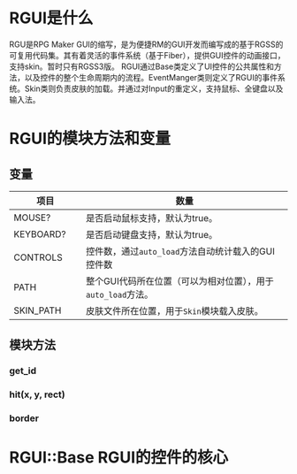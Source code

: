 # RGUI是什么
RGU是RPG Maker GUI的缩写，是为便捷RM的GUI开发而编写成的基于RGSS的可复用代码集。其有着灵活的事件系统（基于Fiber），提供GUI控件的动画接口，支持skin。暂时只有RGSS3版。
RGUI通过Base类定义了UI控件的公共属性和方法，以及控件的整个生命周期内的流程。EventManger类则定义了RGUI的事件系统。Skin类则负责皮肤的加载。并通过对Input的重定义，支持鼠标、全键盘以及输入法。

# RGUI的模块方法和变量
## 变量
| 项目       |  数量                     |
| --------  | -------------------------|
|MOUSE?　　　|是否启动鼠标支持，默认为true。|
|KEYBOARD?　|是否启动键盘支持，默认为true。|
|CONTROLS   |控件数，通过``auto_load``方法自动统计载入的GUI控件数 |
|PATH       |整个GUI代码所在位置（可以为相对位置），用于``auto_load``方法。|
|SKIN_PATH  |皮肤文件所在位置，用于``Skin``模块载入皮肤。|

## 模块方法
### get_id

### hit(x, y, rect)

### border

# RGUI::Base RGUI的控件的核心

